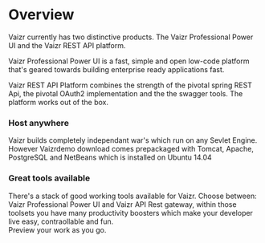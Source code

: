 # Overview
Vaizr currently has two distinctive products. The Vaizr Professional Power UI and the Vaizr REST API platform.

Vaizr Professional Power UI is a fast, simple and open low-code platform that's geared towards building enterprise ready applications fast.

Vaizr REST API Platform combines the strength of the pivotal spring REST Api, the pivotal OAuth2 implementation and the the swagger tools. The platform works out of the box.

### Host anywhere
Vaizr builds completely independant war's which run on any Sevlet Engine.  However Vaizrdemo download comes prepackaged with Tomcat, Apache, PostgreSQL and NetBeans which is installed on Ubuntu 14.04

### Great tools available
There's a stack of good working tools available for Vaizr. Choose between: Vaizr Professional Power UI and Vaizr API Rest gateway, within those toolsets you have many productivity boosters which make your developer live easy, contraollable and fun.  
Preview your work as you go.

